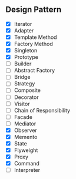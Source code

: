## Design Pattern

- [x] Iterator
- [x] Adapter
- [x] Template Method
- [x] Factory Method
- [x] Singleton
- [x] Prototype
- [ ] Builder
- [ ] Abstract Factory
- [ ] Bridge
- [ ] Strategy
- [ ] Composite
- [ ] Decorator
- [ ] Visitor
- [ ] Chain of Responsibility
- [ ] Facade
- [ ] Mediator
- [x] Observer
- [x] Memento
- [x] State
- [x] Flyweight
- [x] Proxy
- [x] Command
- [ ] Interpreter
